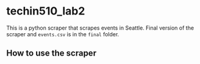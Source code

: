 # techin510_lab2
This is a python scraper that scrapes events in Seattle.
Final version of the scraper and `events.csv` is in the `final` folder.

## How to use the scraper